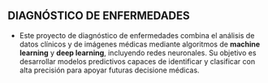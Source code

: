 ## DIAGNÓSTICO DE ENFERMEDADES
- Este proyecto de diagnóstico de enfermedades combina el análisis de datos clínicos y de imágenes médicas mediante algoritmos de **machine learning** y **deep learning**, incluyendo redes neuronales. Su objetivo es desarrollar modelos predictivos capaces de identificar y clasificar con alta precisión para apoyar futuras decisione médicas.
